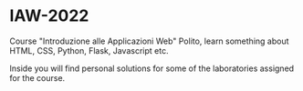 # IAW-2022
 Course "Introduzione alle Applicazioni Web" Polito, learn something about HTML, CSS, Python, Flask, Javascript etc.
 
Inside you will find personal solutions for some of the laboratories assigned for the course.
